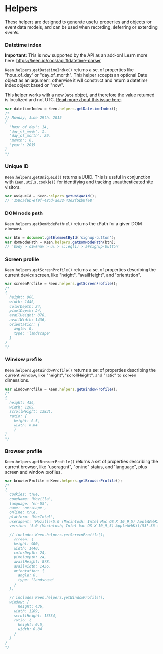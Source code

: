 # Helpers

These helpers are designed to generate useful properties and objects for event data models, and can be used when recording, deferring or extending events.

### Datetime index

**Important:** This is now supported by the API as an add-on! Learn more here: https://keen.io/docs/api/#datetime-parser

`Keen.helpers.getDatetimeIndex()` returns a set of properties like "hour_of_day" or "day_of_month". This helper accepts an optional Date object as an argument, otherwise it will construct and return a datetime index object based on "now".

This helper works with a new `Date` object, and therefore the value returned is localized and not UTC. [Read more about this issue here](https://github.com/keen/keen-tracking.js/issues/49).

```javascript
var datetimeIndex = Keen.helpers.getDatetimeIndex();
/*
// Monday, June 29th, 2015
{
  'hour_of_day': 14,
  'day_of_week': 2,
  'day_of_month': 29,
  'month': 6,
  'year': 2015
}
*/
```

### Unique ID

`Keen.helpers.getUniqueId()` returns a UUID. This is useful in conjunction with `Keen.utils.cookie()` for identifying and tracking unauthenticated site visitors.

```javascript
var uniqueId = Keen.helpers.getUniqueId();
// '150caf6b-ef9f-48cd-ae32-43e2f5bb0fe8'
```

### DOM node path

`Keen.helpers.getDomNodePath(el)` returns the xPath for a given DOM element.

```javascript
var btn = document.getElementById('signup-button');
var domNodePath = Keen.helpers.getDomNodePath(btn);
// 'body > div#nav > ul > li:eq(1) > a#signup-button'
```

### Screen profile

`Keen.helpers.getScreenProfile()` returns a set of properties describing the current device screen, like "height", "availHeight", and "orientation".

```javascript
var screenProfile = Keen.helpers.getScreenProfile();
/*
{
  height: 900,
  width: 1440,
  colorDepth: 24,
  pixelDepth: 24,
  availHeight: 878,
  availWidth: 1436,
  orientation: {
    angle: 0,
    type: 'landscape'
  }
}
*/
```

### Window profile

`Keen.helpers.getWindowProfile()` returns a set of properties describing the current window, like "height", "scrollHeight", and "ratio" to screen dimensions.

```javascript
var windowProfile = Keen.helpers.getWindowProfile();
/*
{
  height: 436,
  width: 1209,
  scrollHeight: 13834,
  ratio: {
    height: 0.5,
    width: 0.84
	}
}
*/
```

### Browser profile

`Keen.helpers.getBrowserProfile()` returns a set of properties describing the current browser, like "useragent", "online" status, and "language", plus [screen](#screen-profile) and [window](#window-profile) profiles.

```javascript
var browserProfile = Keen.helpers.getBrowserProfile();
/*
{
  cookies: true,
  codeName: 'Mozilla',
  language: 'en-US',
  name: 'Netscape',
  online: true,
  platform: 'MacIntel',
  useragent: 'Mozilla/5.0 (Macintosh; Intel Mac OS X 10_9_5) AppleWebKit/537.36 (KHTML, like Gecko) Chrome/43.0.2357.130 Safari/537.36',
  version: '5.0 (Macintosh; Intel Mac OS X 10_9_5) AppleWebKit/537.36 (KHTML, like Gecko) Chrome/43.0.2357.130 Safari/537.36',

  // includes Keen.helpers.getScreenProfile();
	screen: {
    height: 900,
    width: 1440,
    colorDepth: 24,
    pixelDepth: 24,
    availHeight: 878,
    availWidth: 1436,
    orientation: {
      angle: 0,
      type: 'landscape'
    }
  },

  // includes Keen.helpers.getWindowProfile();
  window: {
	  height: 436,
    width: 1209,
    scrollHeight: 13834,
    ratio: {
      height: 0.5,
      width: 0.84
  	}
  }
}
*/
```
